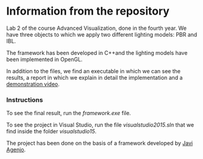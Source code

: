 # Information from the repository
Lab 2 of the course Advanced Visualization, done in the fourth year.
We have three objects to which we apply two different lighting models: PBR and IBL.

The framework has been developed in C++and the lighting models have been implemented in OpenGL.

In addition to the files, we find an executable in which we can see the results, a report in which we explain in detail the implementation and a [demonstration video](https://www.youtube.com/watch?v=eXyylqVMDOU&list=PLoUOv_yCOVC764tZBDVVVvnuVygZ0iRph&index=1). 

### Instructions
To see the final result, run the *framework.exe* file.

To see the project in Visual Studio, run the file *visualstudio2015.sln* that we find inside the folder *visualstudio15*.

The project has been done on the basis of a framework developed by [Javi Agenjo](https://github.com/jagenjo).
